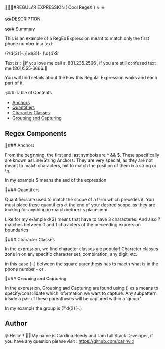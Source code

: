 :trident::trident::trident:#REGULAR EXPRESSION ( Cool RegeX ) :biohazard: :biohazard:

:om:#DESCRIPTION 

:om:## Summary

This is an example of a RegEx Expression meant to match only the first phone number in a text:

\(?\d{3}[-.)]\d{3}[-.]\d{4}$

Text is : :heartbeat:If you love me call at 801.235.2566 , if you are still confused text me (801)555-6666.:heartbeat:

You will find details about the how this Regular Expression works and each part of it.

:om:## Table of Contents
- [Anchors](#Anchors)
- [Quantifiers](#quantifiers)
- [Character Classes](#character-classes)
- [Grouping and Capturing](#grouping-and-capturing)


## Regex Components

:symbols:### Anchors

From the beginning, the first and last symbols are ^ && $. These specifically are known as Line/String Anchors. They are very special, as they are not meant to match characters, but to match the position of them in a string or \n.

In my example $ means the end of the expression

:symbols:### Quantifiers

Quantifiers are used to match the scope of a term which precedes it. You must place these quantifiers at the end of your desired scope, as they are looking for anything to match before its placement.

Like for my example d{3} means that have to have 3 characteres.
And also ? matches between 0 and 1 characters of the preceeding expression boundaries

:symbols:### Character Classes

In the expression, we find character classes are popular! Character classes zone in on any specific character set, combination, any digit, etc.

in this case [-.] between the square parenthesis has to macth what is in the phone number - or .

:symbols:### Grouping and Capturing

In the expression, Grouping and Capturing are found using () as a means to specify/consolidate which information we want to capture. Any subpattern inside a pair of these parentheses will be captured within a 'group.'

In my example the group is (?\d{3}[-.)


## Author

:nerd_face: Hello!!! :wave::wave: My name is Carolina Reedy and I am full Stack Developer, if you have any question please visit : https://github.com/carinvid
